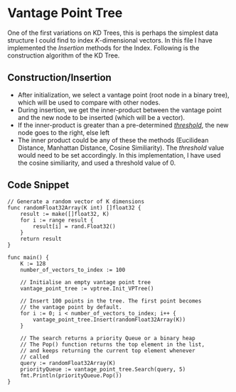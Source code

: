 # Vantage Point Tree

One of the first variations on KD Trees, this is perhaps the simplest data structure I could find to index *K*-dimensional vectors. In this file I have implemented the *Insertion* methods for the Index. Following is the construction algorithm of the KD Tree.

## Construction/Insertion

- After initialization, we select a vantage point (root node in a binary tree), which will be used to compare with other nodes.
- During insertion, we get the inner-product between the vantage point and the new node to be inserted (which will be a vector).
- If the inner-product is greater than a pre-determined <i><u>threshold</u></i>, the new node goes to the right, else left
- The inner product could be any of these the methods (Eucilidean Distance, Manhattan Distance, Cosine Similiarity). The <i>threshold</i> value would need to be set accordingly. In this implementation, I have used the cosine similiarity, and used a threshold value of 0.

## Code Snippet

```
// Generate a random vector of K dimensions
func randomFloat32Array(K int) []float32 {
	result := make([]float32, K)
	for i := range result {
		result[i] = rand.Float32()
	}
	return result
}

func main() {
	K := 128
	number_of_vectors_to_index := 100

	// Initialise an empty vantage point tree
	vantage_point_tree := vptree.Init_VPTree()

	// Insert 100 points in the tree. The first point becomes
	// the vantage point by default.
	for i := 0; i < number_of_vectors_to_index; i++ {
		vantage_point_tree.Insert(randomFloat32Array(K))
	}

	// The search returns a priority Queue or a binary heap
	// The Pop() function returns the top element in the list,
	// and keeps returning the current top element whenever
	// called
	query := randomFloat32Array(K)
	priorityQueue := vantage_point_tree.Search(query, 5)
	fmt.Println(priorityQueue.Pop())
}
```



 
